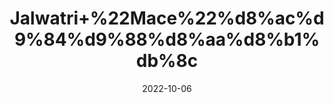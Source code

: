 ---
title: 'Jalwatri+%22Mace%22%d8%ac%d9%84%d9%88%d8%aa%d8%b1%db%8c'
date: '2022-10-06' 
metatag: '' 
inventory: '0' 
draft: false 
# meta description 
shortDescripton: 'Mace+included+in+your+diet+keeps+constipation%2c+flatulence+%2fgas+related+issues%2c+bloating+of+the+stomach%2c+and+constipation+away.'
description: 'Spices'
longdescription: ''
featured: True
# product Price
price: '80.0'
# Product Short Description
shortDescription: 'Mace+included+in+your+diet+keeps+constipation%2c+flatulence+%2fgas+related+issues%2c+bloating+of+the+stomach%2c+and+constipation+away.'
productID: 'CA3DD95B-212A-ED11-9968-005056B3A416'
type: 'products'
category: 'Spices' 
thumnailproduct: 'https://eraconnect.blob.core.windows.net/product-images/aminsaddiquidawakhana/CA3DD95B-212A-ED11-9968-005056B3A416.webp' 
images:
  - image: 'https://eraconnect.blob.core.windows.net/product-images/aminsaddiquidawakhana/CA3DD95B-212A-ED11-9968-005056B3A416.webp'  
Variants:
---